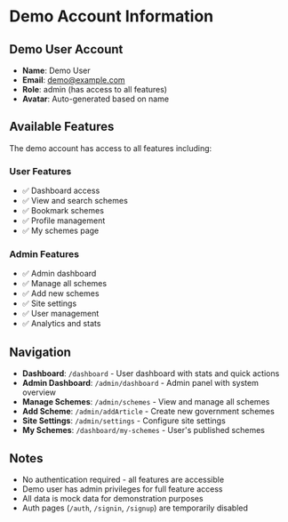 # Demo Account Information

## Demo User Account
- **Name**: Demo User
- **Email**: demo@example.com
- **Role**: admin (has access to all features)
- **Avatar**: Auto-generated based on name

## Available Features
The demo account has access to all features including:

### User Features
- ✅ Dashboard access
- ✅ View and search schemes
- ✅ Bookmark schemes
- ✅ Profile management
- ✅ My schemes page

### Admin Features
- ✅ Admin dashboard
- ✅ Manage all schemes
- ✅ Add new schemes
- ✅ Site settings
- ✅ User management
- ✅ Analytics and stats

## Navigation
- **Dashboard**: `/dashboard` - User dashboard with stats and quick actions
- **Admin Dashboard**: `/admin/dashboard` - Admin panel with system overview
- **Manage Schemes**: `/admin/schemes` - View and manage all schemes
- **Add Scheme**: `/admin/addArticle` - Create new government schemes
- **Site Settings**: `/admin/settings` - Configure site settings
- **My Schemes**: `/dashboard/my-schemes` - User's published schemes

## Notes
- No authentication required - all features are accessible
- Demo user has admin privileges for full feature access
- All data is mock data for demonstration purposes
- Auth pages (`/auth`, `/signin`, `/signup`) are temporarily disabled